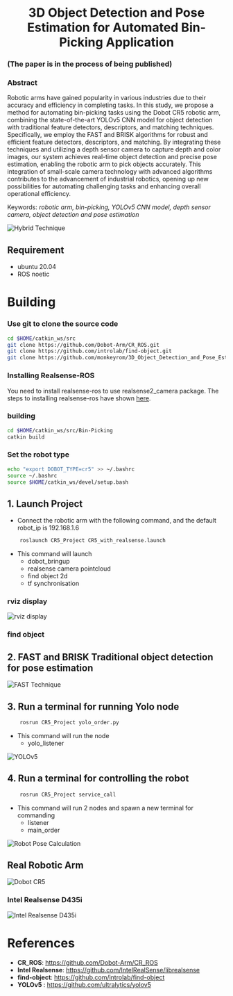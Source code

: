 # <center>3D Object Detection and Pose Estimation for Automated Bin-Picking Application</center>
### (The paper is in the process of being published)

### Abstract
Robotic arms have gained popularity in various industries due to their accuracy and efficiency in completing tasks. In this study, we propose a method for automating bin-picking tasks using the Dobot CR5 robotic arm, combining the state-of-the-art YOLOv5 CNN model for object detection with traditional feature detectors, descriptors, and matching techniques. Specifically, we employ the FAST and BRISK algorithms for robust and efficient feature detectors, descriptors, and matching. By integrating these techniques and utilizing a depth sensor camera to capture depth and color images, our system achieves real-time object detection and precise pose estimation, enabling the robotic arm to pick objects accurately. This integration of small-scale camera technology with advanced algorithms contributes to the advancement of industrial robotics, opening up new possibilities for automating challenging tasks and enhancing overall operational efficiency.

Keywords: *robotic arm, bin-picking, YOLOv5 CNN model, depth sensor camera, object detection and pose estimation*

![Hybrid Technique](./pic/02.jpg)

## Requirement

- ubuntu 20.04
- ROS noetic

# Building

### Use git to clone the source code
```sh
cd $HOME/catkin_ws/src
git clone https://github.com/Dobot-Arm/CR_ROS.git
git clone https://github.com/introlab/find-object.git
git clone https://github.com/monkeyrom/3D_Object_Detection_and_Pose_Estimation_for_Automated_Bin-Picking_Application.git
```
### Installing Realsense-ROS

You need to install realsense-ros to use realsense2_camera package. The steps to installing realsense-ros have shown [here](https://github.com/monkeyrom/realsense-ros).

### building
```sh
cd $HOME/catkin_ws/src/Bin-Picking
catkin build
```
### Set the robot type
```sh
echo "export DOBOT_TYPE=cr5" >> ~/.bashrc
source ~/.bashrc
source $HOME/catkin_ws/devel/setup.bash
```

## 1.  Launch Project

* Connect the robotic arm with the following command, and the default robot_ip is 192.168.1.6 

```sh
    roslaunch CR5_Project CR5_with_realsense.launch
```

* This command will launch 
  - dobot_bringup
  - realsense camera pointcloud
  - find object 2d
  - tf synchronisation

### rviz display

![rviz display](./pic/rviz.png)

### find object

## 2.  FAST and BRISK Traditional object detection for pose estimation

![FAST Technique](./pic/05.jpg)

## 3.  Run a terminal for running Yolo node

```sh
    rosrun CR5_Project yolo_order.py
```

* This command will run the node
  - yolo_listener

![YOLOv5](./pic/04.jpg)
  
## 4.  Run a terminal for controlling the robot

```sh
    rosrun CR5_Project service_call
```

* This command will run 2 nodes and spawn a new terminal for commanding
  - listener
  - main_order

![Robot Pose Calculation](./pic/06.jpg)

## Real Robotic Arm

![Dobot CR5](./pic/11.jpg)

### Intel Realsense D435i
![Intel Realsense D435i](./pic/dobot2.jpg)

# References
- **CR_ROS**: https://github.com/Dobot-Arm/CR_ROS
- **Intel Realsense**: https://github.com/IntelRealSense/librealsense
- **find-object**: https://github.com/introlab/find-object
- **YOLOv5** : https://github.com/ultralytics/yolov5
